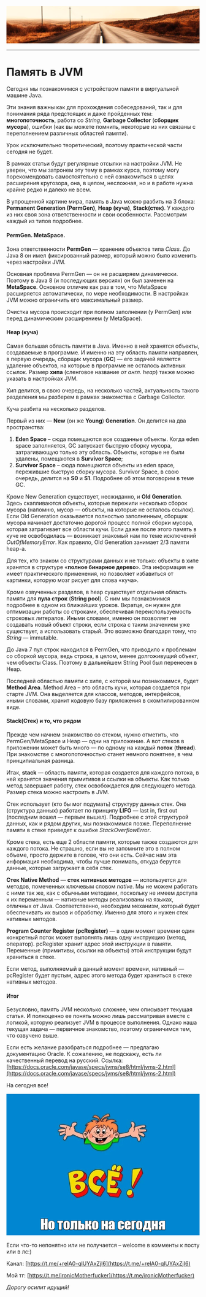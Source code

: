 ![](../../commonmedia/header.png)

***

   

Память в JVM
============

Сегодня мы познакомимся с устройством памяти в виртуальной машине Java.

Эти знания важны как для прохождения собеседований, так и для понимания ряда предстоящих и даже пройденных тем: **многопоточность**, работа со _String_, **Garbage Collector** (**сборщик мусора**), ошибки (как вы можете помнить, некоторые из них связаны с переполнением различных областей памяти).

Урок исключительно теоретический, поэтому практической части сегодня не будет.

В рамках статьи будут регулярные отсылки на настройки JVM. Не уверен, что мы затронем эту тему в рамках курса, поэтому могу порекомендовать самостоятельно с ней ознакомиться в целях расширения кругозора, она, в целом, несложная, но и в работе нужна крайне редко и далеко не всем.

В упрощенной картине мира, память в Java можно разбить на 3 блока: **Permanent Generation (PermGen)**, **Heap (куча)**, **Stack(стек)**. У каждого из них своя зона ответственности и свои особенности. Рассмотрим каждый из типов подробнее.

  

#### PermGen. MetaSpace.

Зона ответственности **PermGen** — хранение объектов типа _Class_. До Java 8 он имел фиксированный размер, который можно было изменить через настройки JVM.

Основная проблема PermGen — он не расширяем динамически. Поэтому в Java 8 (и последующих версиях) он был заменен на **MetaSpace**. Основное отличие как раз в том, что MetaSpace расширяется автоматически, по мере необходимости. В настройках JVM можно ограничить его максимальный размер.

Очистка мусора происходит при полном заполнении (у PermGen) или перед динамическим расширением (у MetaSpace).

  

#### Heap (куча)

Самая большая область памяти в Java. Именно в ней хранятся объекты, создаваемые в программе. И именно на эту область памяти направлен, в первую очередь, сборщик мусора (**GC**) — его задачей является удаление объектов, на которые в программе не осталось активных ссылок. Размер **хипа** (сленговое название _от англ. heap_) также можно указать в настройках JVM.

Хип делится, в свою очередь, на несколько частей, актуальность такого разделения мы разберем в рамках знакомства с Garbage Collector.

Куча разбита на несколько разделов.

Первый из них — **New** (он же **Young**) **Generation**. Он делится на два пространства:

1.  **Eden Space** – сюда помещаются все созданные объекты. Когда eden space заполняется, GC запускает быструю сборку мусора, затрагивающую только эту область. Объекты, которые не были удалены, помещаются в **Survivor Space**;
2.  **Survivor Space** – сюда помещаются объекты из eden space, пережившие быструю сборку мусора. Survivor Space, в свою очередь, делится на **S0** и **S1**. Подробнее об этом поговорим в теме GC.

Кроме New Generation существует, неожиданно, и **Old Generation**. Здесь скапливаются объекты, которые пережили несколько сборок мусора (напомню, мусор — объекты, на которые не осталось ссылок). Если Old Generation оказывается полностью заполненным, сборщик мусора начинает достаточно дорогой процесс полной сборки мусора, которая затрагивает все области кучи. Если даже после этого память в куче не освободилась — возникает знакомый нам по теме исключений _OutOfMemoryError_. Как правило, Old Generation занимает 2/3 памяти heap-а.

Для тех, кто знаком со структурами данных и не только: объекты в хипе хранятся в структуре «**полное бинарное дерево**». Эта информация не имеет практического применения, но позволяет избавиться от картинки, которую мозг рисует для слова «куча».

Кроме озвученных разделов, в heap существует отдельная область памяти для **пула строк** (**String pool**). С ним мы познакомимся подробнее в одном из ближайших уроков. Вкратце, он нужен для оптимизации работы со строками, обеспечивая переиспользуемость строковых литералов. Иными словами, именно он позволяет не создавать новый объект строки, если строка с таким значением уже существует, а использовать старый. Это возможно благодаря тому, что _String_ — immutable.

До Java 7 пул строк находился в PermGen, что приводило к проблемам со сборкой мусора, ведь строка, в целом, менее долгоживущий объект, чем объекты Class. Поэтому в дальнейшем String Pool был перенесен в Heap.

Последней областью памяти с хипе, с которой мы познакомимся, будет **Method Area**. Method Area – это область кучи, которая создается при старте JVM. Она выделяется для классов, методов, интерфейсов, иными словами, хранит кодовую базу приложения в скомпилированном виде.

  

#### Stack(Стек) и то, что рядом

Прежде чем начнем знакомство со стеком, нужно отметить, что PermGen/MetaSpace и Heap — одни на приложение. А вот стеков в приложении может быть много — по одному на каждый **поток** (**thread**). При знакомстве с многопоточностью станет немного понятнее, в чем принципиальная разница.

Итак, **stack** — область памяти, которая создается для каждого потока, в ней хранятся значения примитивов и ссылки на объекты. Как только метод завершает работу, стек освобождается для следующего метода. Размер стека можно настроить в JVM.

Стек использует (кто бы мог подумать) структуру данных стек. Она (структура данных) работает по принципу **LIFO** — last in, first out (последним вошел — первым вышел). Подробнее с этой структурой данных, как и рядом других, мы познакомимся позже. Переполнение памяти в стеке приведет к ошибке _StackOverflowError_.

Кроме стека, есть еще 2 области памяти, которые также создаются для каждого потока. Не страшно, если вы не запомните это в полном объеме, просто держите в голове, что они есть. Сейчас нам эта информация необходима, чтобы лучше понимать, откуда берутся данные, которые загружает в себя стек.

**Стек Native Method** — **стек нативных методов** — используется для методов, помеченных ключевым словом _native_. Мы не можем работать с ними так же, как с обычными методами, поскольку не имеем доступа к их переменным — нативные методы реализованы на языках, отличных от Java. Соответственно, необходим механизм, который будет обеспечивать их вызов и обработку. Именно для этого и нужен стек нативных методов.

**Program Counter Register (pcRegister)** — в один момент времени один конкретный поток может выполнять лишь одну инструкцию (метод, оператор). pcRegister хранит адрес этой инструкции в памяти. Переменные (примитивы, ссылки на объекты) этой инструкции будут храниться в стеке.

Если метод, выполняемый в данный момент времени, нативный — pcRegister будет пустым, адрес этого метода будет храниться в стеке нативных методов.

  

#### Итог

Безусловно, память JVM несколько сложнее, чем описывает текущая статья. И полноценно ее понять можно лишь рассматривая вместе с логикой, которую реализует JVM в процессе выполнения. Однако наша текущая задача — первичное знакомство, поэтому ограничимся тем, что озвучено выше.

Если есть желание разобраться подробнее — предлагаю документацию Oracle. К сожалению, не подскажу, есть ли качественный перевод на русский. Ссылка: [https://docs.oracle.com/javase/specs/jvms/se8/html/jvms-2.html](https://docs.oracle.com/javase/specs/jvms/se8/html/jvms-2.html)

  

На сегодня все!

![](../../commonmedia/footer.png)

  

Если что-то непонятно или не получается – welcome в комменты к посту или в лс:)

Канал: [https://t.me/+relA0-qlUYAxZjI6](https://t.me/+relA0-qlUYAxZjI6)

Мой тг: [https://t.me/ironicMotherfucker](https://t.me/ironicMotherfucker)

_Дорогу осилит идущий!_